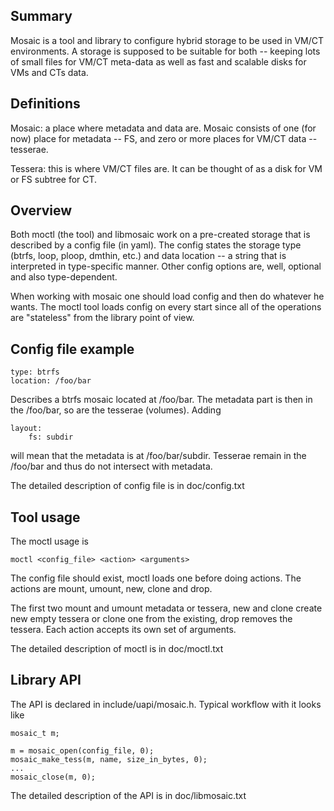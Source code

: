 ## Summary

Mosaic is a tool and library to configure hybrid storage to be used in
VM/CT environments. A storage is supposed to be suitable for both --
keeping lots of small files for VM/CT meta-data as well as fast and
scalable disks for VMs and CTs data.


## Definitions

Mosaic: a place where metadata and data are. Mosaic consists of one
(for now) place for metadata -- FS, and zero or more places for VM/CT
data -- tesserae.

Tessera: this is where VM/CT files are. It can be thought of as a disk
for VM or FS subtree for CT.


## Overview

Both moctl (the tool) and libmosaic work on a pre-created storage that
is described by a config file (in yaml). The config states the storage
type (btrfs, loop, ploop, dmthin, etc.) and data location -- a string
that is interpreted in type-specific manner. Other config options are,
well, optional and also type-dependent.

When working with mosaic one should load config and then do whatever
he wants. The moctl tool loads config on every start since all of the
operations are "stateless" from the library point of view.


## Config file example

    type: btrfs
    location: /foo/bar

Describes a btrfs mosaic located at /foo/bar. The metadata part is then
in the /foo/bar, so are the tesserae (volumes). Adding

    layout:
        fs: subdir

will mean that the metadata is at /foo/bar/subdir. Tesserae remain in
the /foo/bar and thus do not intersect with metadata.

The detailed description of config file is in doc/config.txt


## Tool usage

The moctl usage is

    moctl <config_file> <action> <arguments>

The config file should exist, moctl loads one before doing actions. The
actions are mount, umount, new, clone and drop.

The first two mount and umount metadata or tessera, new and clone create
new empty tessera or clone one from the existing, drop removes the
tessera. Each action accepts its own set of arguments.

The detailed description of moctl is in doc/moctl.txt


## Library API

The API is declared in include/uapi/mosaic.h. Typical workflow with it
looks like

    mosaic_t m;

    m = mosaic_open(config_file, 0);
    mosaic_make_tess(m, name, size_in_bytes, 0);
    ...
    mosaic_close(m, 0);


The detailed description of the API is in doc/libmosaic.txt
